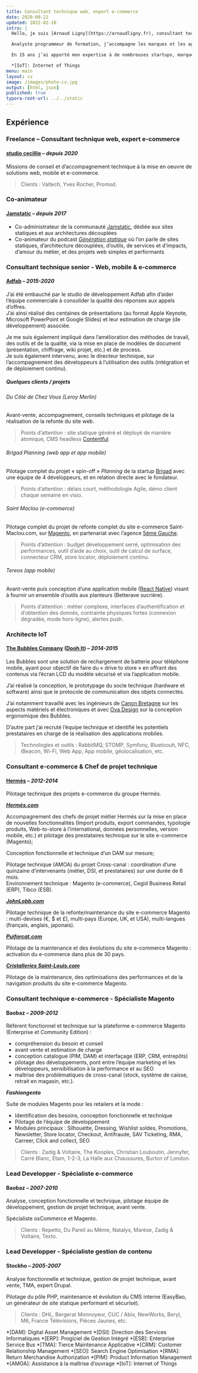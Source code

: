 ```yaml
---
title: Consultant technique web, expert e-commerce
date: 2020-09-22
updated: 2022-02-10
intro: |
  Hello, je suis [Arnaud Ligny](https://arnaudligny.fr), consultant technique web, mobile & e-commerce.

  Analyste programmeur de formation, j’accompagne les marques et les agences dans les phases de définition, de conception et de production de leur activité web, mobile, e-commerce (et IoT).

  En 15 ans j’ai apporté mon expertise à de nombreuses startups, marques et enseignes telles que _Promod_, _Yves Rocher_, _Libeo_, _Brigad_, _Leroy Merlin_, _Ducray_, _Saint-Maclou_, _Hermès_, _Christian Louboutin_, _Repetto_, _Zadig & Voltaire_, _Etam_, _The Kooples_, _Du Pareil au Même_.

  *[IoT]: Internet of Things
menu: main
layout: cv
image: /images/photo-cv.jpg
output: [html, json]
published: true
typora-root-url: ../../static
---
```

## Expérience

### Freelance – Consultant technique web, expert e-commerce

#### [studio cecillie](https://studio.cecillie.fr) – *depuis 2020*

Missions de conseil et d’accompagnement technique à la mise en oeuvre de solutions web, mobile et e-commerce.

> Clients : Valtech, Yves Rocher, Promod.

### Co-animateur

#### [Jamstatic](https://jamstatic.fr) – *depuis 2017*

- Co-administrateur de la communauté [Jamstatic](https://jamstatic.fr/), dédiée aux sites statiques et aux architectures découplées
- Co-animateur du podcast *[Génération statique](https://anchor.fm/jamstatic)* où l’on parle de sites statiques, d’architecture découplées, d’outils, de services et d’impacts, d’amour du métier, et des projets web simples et performants

### Consultant technique senior - Web, mobile & e-commerce

#### [Adfab](https://adfab.fr) – *2015-2020*

J’ai été embauché par le studio de développement Adfab afin d’aider l’équipe commerciale à consolider la qualité des réponses aux appels d’offres.  
J’ai ainsi réalisé des centaines de présentations (au format Apple Keynote, Microsoft PowerPoint et Google Slides) et leur estimation de charge (de développement) associée.

Je me suis également impliqué dans l’amélioration des méthodes de travail, des outils et de la qualité, via la mise en place de modèles de document (présentation, chiffrage, wiki projet, etc.) et de process.  
Je suis également intervenu, avec le directeur technique, sur l’accompagnement des développeurs à l’utilisation des outils (intégration et de déploiement continu).

##### Quelques clients / projets

###### *Du Côté de Chez Vous (Leroy Merlin)*

Avant-vente, accompagnement, conseils techniques et pilotage de la réalisation de la refonte du site web.

> Points d’attention : site statique généré et déployé de manière atomique, CMS headless [Contentful](https://www.contentful.com).

###### *Brigad Planning (web app et app mobile)*

Pilotage complet du projet « spin-off » *Planning* de la startup [Brigad](https://brigad.co) avec une équipe de 4 développeurs, et en relation directe avec le fondateur.

> Points d’attention : délais court, méthodologie Agile, démo client chaque semaine en visio.

###### *Saint Maclou (e-commerce)*

Pilotage complet du projet de refonte complet du site e-commerce Saint-Maclou.com, sur [Magento](/tags/magento), en partenariat avec l’agence [5ème Gauche](http://www.5emegauche.com).

> Points d’attention : budget développement serré, optimisation des performances, outil d’aide au choix, outil de calcul de surface, connecteur CRM, store locator, déploiement continu.

###### *Tereos (app mobile)*

Avant-vente puis conception d’une application mobile ([React Native](/tags/react-native)) visant à fournir un ensemble d’outils aux planteurs (Betterave sucrière).

> Points d’attention : métier complexe, interfaces d’authentification et d’obtention des donnés, contrainte physiques fortes (connexion dégradée, mode hors-ligne), alertes push.

### Architecte IoT

#### [The Bubbles Company](https://bubbles-company.com) ([Dooh It](https://doohit.fr)) – *2014-2015*

Les Bubbles sont une solution de rechargement de batterie pour téléphone mobile, ayant pour objectif de faire du « drive to store » en offrant des contenus via l’écran LCD du modèle sécurisé et via l’application mobile.

J’ai réalisé la conception, le prototypage du socle technique (hardware et software) ainsi que le protocole de communication des objets connectés.

J’ai notamment travaillé avec les ingénieurs de [Canon Bretagne](https://www.canon-bretagne.fr) sur les aspects matériels et électroniques et avec [Ova Design](http://ovadesign.com) sur la conception ergonomique des Bubbles.

D’autre part j’ai recruté l’équipe technique et identifié les potentiels prestataires en charge de la réalisation des applications mobiles.

> Technologies et outils : RabbitMQ, STOMP, Symfony, Bluetoouh, NFC, iBeacon, Wi-Fi, Web App, App mobile, géolocalisation, etc.

### Consultant e-commerce & Chef de projet technique

#### [Hermès](https://www.hermes.com) – *2012-2014*

Pilotage technique des projets e-commerce du groupe Hermès.

[***Hermès.com***](https://www.hermes.com)

Accompagnement des chefs de projet métier Hermès sur la mise en place de nouvelles fonctionnalités (Import produits, export commandes, typologie produits, Web-to-store à l’international, données personnelles, version mobile, etc.) et pilotage des prestataires technique sur le site e-commerce (Magento);

Conception fonctionnelle et technique d’un DAM sur mesure;

Pilotage technique (AMOA) du projet Cross-canal : coordination d’une quinzaine d’intervenants (métier, DSI, et prestataires) sur une durée de 6 mois.  
Environnement technique : Magento (e-commerce), Cegid Business Retail (ERP), Tibco (ESB).

[***JohnLobb.com***](https://www.johnlobb.com)

Pilotage technique de la refonte/maintenance du site e-commerce Magento : multi-devises (€, $ et £), multi-pays (Europe, UK, et USA), multi-langues (français, anglais, japonais).

[***Puiforcat.com***](https://www.puiforcat.com)

Pilotage de la maintenance et des évolutions du site e-commerce Magento : activation du e-commerce dans plus de 30 pays.

[***Cristalleries Saint-Louis.com***](https://www.saint-louis.com)

Pilotage de la maintenance, des optimisations des performances et de la navigation produits du site e-commerce Magento.

### Consultant technique e-commerce - Spécialiste Magento

#### Baobaz – *2009-2012*

Référent fonctionnel et technique sur la plateforme e-commerce Magento (Enterprise et Community Edition) :

- compréhension du besoin et conseil
- avant vente et estimation de charge
- conception catalogue (PIM, DAM) et interfaçage (ERP, CRM, entrepôts)
- pilotage des développements, pont entre l’équipe marketing et les développeurs, sensibilisation à la performance et au SEO
- maîtrise des problématiques de cross-canal (stock, système de caisse, retrait en magasin, etc.).

***Fashiongento***

Suite de modules Magento pour les retailers et la mode :

- Identification des besoins, conception fonctionnelle et technique
- Pilotage de l’équipe de développement
- Modules principaux : Silhouette, Dressing, Wishlist soldes, Promotions, Newsletter, Store locator, Checkout, Antifraude, SAV Ticketing, RMA, Carreer, Click and collect, SEO

> Clients : Zadig & Voltaire, The Kooples, Christian Louboutin, Jennyfer, Carré Blanc, Etam, 1-2-3, La Halle aux Chaussures, Burton of London.

### Lead Developper - Spécialiste e-commerce

#### Baobaz – *2007-2010*

Analyse, conception fonctionnelle et technique, pilotage équipe de développement, gestion de projet technique, avant vente.

Spécialiste osCommerce et Magento.

> Clients : Repetto, Du Pareil au Même, Natalys, Marèse, Zadig & Voltaire, Texto.

### Lead Developper - Spécialiste gestion de contenu

#### Stockho – *2005-2007*

Analyse fonctionnelle et technique, gestion de projet technique, avant vente, TMA, expert Drupal.

Pilotage du pôle PHP, maintenance et évolution du CMS interne (EasyBao, un générateur de site statique performant et sécurisé).

> Clients : DHL, Bergerat Monnoyeur, CUC / Abix, NewWorks, Beryl, M6, France Télévisions, Pièces Jaunes, etc.

*[DAM]: Digital Asset Management
*[DSI]: Direction des Services Informatiques
*[ERP]: Progiciel de Gestion Intégré
*[ESB]: Enterprise Service Bus
*[TMA]: Tierce Maintenance Applicative
*[CRM]: Customer Relationship Management
*[SEO]: Search Engine Optimisation
*[RMA]: Return Merchandise Authorization
*[PIM]: Product Information Management
*[AMOA]: Assistance à la maîtrise d’ouvrage
*[IoT]: Internet of Things
